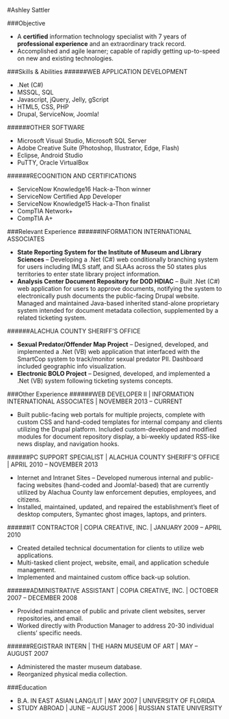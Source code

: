 #Ashley Sattler

###Objective
- A **certified** information technology specialist with 7 years of **professional experience** and an
extraordinary track record.
- Accomplished and agile learner; capable of rapidly getting up-to-speed on new and existing technologies.

###Skills & Abilities
######WEB APPLICATION DEVELOPMENT
- .Net (C#)
- MSSQL, SQL
- Javascript, jQuery, Jelly, gScript
- HTML5, CSS, PHP
- Drupal, ServiceNow, Joomla!

######OTHER SOFTWARE
- Microsoft Visual Studio, Microsoft SQL Server
- Adobe Creative Suite (Photoshop, Illustrator, Edge, Flash)
- Eclipse, Android Studio
- PuTTY, Oracle VirtualBox

######RECOGNITION AND CERTIFICATIONS
- ServiceNow Knowledge16 Hack-a-Thon winner
- ServiceNow Certified App Developer
- ServiceNow Knowledge15 Hack-a-Thon finalist
- CompTIA Network+
- CompTIA A+

###Relevant Experience
######INFORMATION INTERNATIONAL ASSOCIATES
- **State Reporting System for the Institute of Museum and Library Sciences** – Developing a .Net (C#) web
conditionally branching system for users including IMLS staff, and SLAAs across the 50 states plus
territories to enter state library project information.
- **Analysis Center Document Repository for DOD HDIAC** – Built .Net (C#) web application for users to
approve documents, notifying the system to electronically push documents the public-facing Drupal
website. Managed and maintained Java-based inherited stand-alone proprietary system intended for
document metadata collection, supplemented by a related ticketing system.

######ALACHUA COUNTY SHERIFF’S OFFICE
- **Sexual Predator/Offender Map Project** – Designed, developed, and implemented a .Net (VB) web
application that interfaced with the SmartCop system to track/monitor sexual predator PII. Dashboard
included geographic info visualization.
- **Electronic BOLO Project** – Designed, developed, and implemented a .Net (VB) system following ticketing
systems concepts.

###Other Experience
######WEB DEVELOPER II | INFORMATION INTERNATIONAL ASSOCIATES | NOVEMBER 2013 – CURRENT
- Built public-facing web portals for multiple projects, complete with custom CSS and hand-coded templates
for internal company and clients utilizing the Drupal platform. Included custom-developed and modified
modules for document repository display, a bi-weekly updated RSS-like news display, and navigation hooks.

######PC SUPPORT SPECIALIST | ALACHUA COUNTY SHERIFF’S OFFICE | APRIL 2010 – NOVEMBER 2013
- Internet and Intranet Sites – Developed numerous internal and public-facing websites (hand-coded and
Joomla!-based) that are currently utilized by Alachua County law enforcement deputies, employees, and
citizens.
- Installed, maintained, updated, and repaired the establishment’s fleet of desktop computers, Symantec
ghost images, laptops, and printers.

######IT CONTRACTOR | COPIA CREATIVE, INC. | JANUARY 2009 – APRIL 2010
- Created detailed technical documentation for clients to utilize web applications.
- Multi-tasked client project, website, email, and application schedule management.
- Implemented and maintained custom office back-up solution.

######ADMINISTRATIVE ASSISTANT | COPIA CREATIVE, INC. | OCTOBER 2007 – DECEMBER 2008
- Provided maintenance of public and private client websites, server repositories, and email.
- Worked directly with Production Manager to address 20-30 individual clients’ specific needs.

######REGISTRAR INTERN | THE HARN MUSEUM OF ART | MAY – AUGUST 2007
- Administered the master museum database.
- Reorganized physical media collection.

###Education
- B.A. IN EAST ASIAN LANG/LIT | MAY 2007 | UNIVERSITY OF FLORIDA
- STUDY ABROAD | JUNE – AUGUST 2006 | RUSSIAN STATE UNIVERSITY
